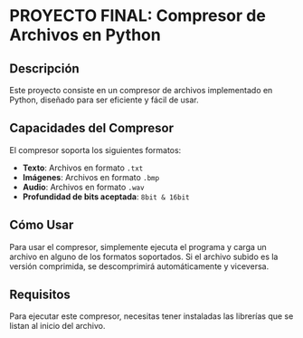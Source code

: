 # PROYECTO FINAL: Compresor de Archivos en Python

## Descripción
Este proyecto consiste en un compresor de archivos implementado en Python, diseñado para ser eficiente y fácil de usar.

## Capacidades del Compresor
El compresor soporta los siguientes formatos:
- **Texto**: Archivos en formato `.txt`
- **Imágenes**: Archivos en formato `.bmp`
- **Audio**: Archivos en formato `.wav`
- **Profundidad de bits aceptada**: `8bit & 16bit`

## Cómo Usar
Para usar el compresor, simplemente ejecuta el programa y carga un archivo en alguno de los formatos soportados. Si el archivo subido es la versión comprimida, se descomprimirá automáticamente y viceversa.

## Requisitos
Para ejecutar este compresor, necesitas tener instaladas las librerías que se listan al inicio del archivo.
